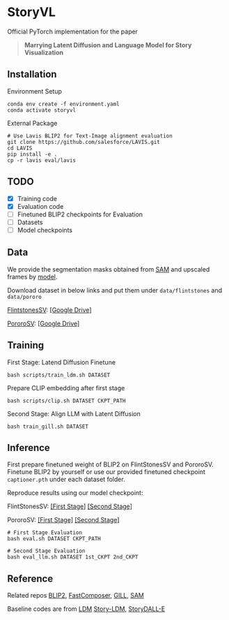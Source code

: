 # StoryVL

Official PyTorch implementation for the paper

> **Marrying Latent Diffusion and Language Model for Story Visualization**

## Installation

Environment Setup

```
conda env create -f environment.yaml
conda activate storyvl
```

External Package

```
# Use Lavis BLIP2 for Text-Image alignment evaluation
git clone https://github.com/salesforce/LAVIS.git
cd LAVIS
pip install -e .
cp -r lavis eval/lavis
```

## TODO

- [x] Training code
- [x] Evaluation code
- [ ] Finetuned BLIP2 checkpoints for Evaluation
- [ ] Datasets
- [ ] Model checkpoints

## Data

We provide the segmentation masks obtained from [SAM](https://github.com/facebookresearch/segment-anything) and upscaled frames by [model](nitro/txt2img-f8-large).

Download dataset in below links and put them under `data/flintstones` and `data/pororo`

[FlintstonesSV](https://arxiv.org/pdf/1804.03608.pdf): [[Google Drive]]()

[PororoSV](https://openaccess.thecvf.com/content_CVPR_2019/papers/Li_StoryGAN_A_Sequential_Conditional_GAN_for_Story_Visualization_CVPR_2019_paper.pdf): [[Google Drive]]()

## Training

First Stage: Latend Diffusion Finetune

```
bash scripts/train_ldm.sh DATASET
```

Prepare CLIP embedding after first stage

```
bash scripts/clip.sh DATASET CKPT_PATH
```

Second Stage: Align LLM with Latent Diffusion

```
bash train_gill.sh DATASET
```

## Inference

First prepare finetuned weight of BLIP2 on FlintStonesSV and PororoSV. Finetune BLIP2 by yourself or use our provided finetuned checkpoint `captioner.pth` under each dataset folder.

Reproduce results using our model checkpoint:

FlintStonesSV: [[First Stage]]() [[Second Stage]]()

PororoSV: [[First Stage]]() [[Second Stage]]()

```
# First Stage Evaluation
bash eval.sh DATASET CKPT_PATH

# Second Stage Evaluation
bash eval_llm.sh DATASET 1st_CKPT 2nd_CKPT
```

## Reference

Related repos [BLIP2](https://github.com/salesforce/LAVIS), [FastComposer](https://github.com/mit-han-lab/fastcomposer), [GILL](https://github.com/kohjingyu/gill), [SAM](https://github.com/facebookresearch/segment-anything)

Baseline codes are from [LDM](https://github.com/CompVis/latent-diffusion) [Story-LDM](https://github.com/ubc-vision/Make-A-Story), [StoryDALL-E](https://github.com/adymaharana/storydalle)
